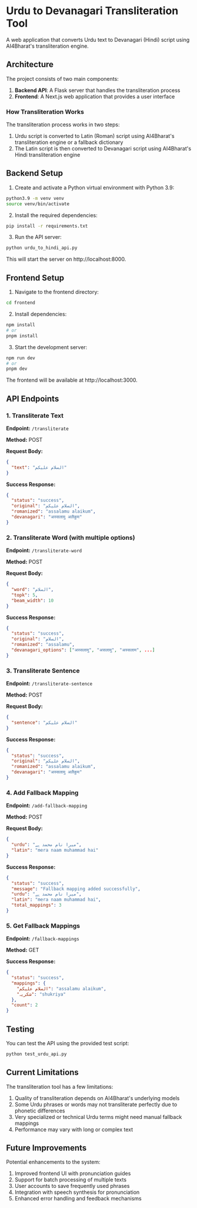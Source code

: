 # Urdu to Devanagari Transliteration Tool

A web application that converts Urdu text to Devanagari (Hindi) script using AI4Bharat's transliteration engine.

## Architecture

The project consists of two main components:
1. **Backend API**: A Flask server that handles the transliteration process
2. **Frontend**: A Next.js web application that provides a user interface

### How Transliteration Works

The transliteration process works in two steps:
1. Urdu script is converted to Latin (Roman) script using AI4Bharat's transliteration engine or a fallback dictionary
2. The Latin script is then converted to Devanagari script using AI4Bharat's Hindi transliteration engine

## Backend Setup

1. Create and activate a Python virtual environment with Python 3.9:

```bash
python3.9 -m venv venv
source venv/bin/activate
```

2. Install the required dependencies:

```bash
pip install -r requirements.txt
```

3. Run the API server:

```bash
python urdu_to_hindi_api.py
```

This will start the server on http://localhost:8000.

## Frontend Setup

1. Navigate to the frontend directory:

```bash
cd frontend
```

2. Install dependencies:

```bash
npm install
# or
pnpm install
```

3. Start the development server:

```bash
npm run dev
# or
pnpm dev
```

The frontend will be available at http://localhost:3000.

## API Endpoints

### 1. Transliterate Text

**Endpoint:** `/transliterate`

**Method:** POST

**Request Body:**
```json
{
  "text": "السلام علیکم"
}
```

**Success Response:**
```json
{
  "status": "success",
  "original": "السلام علیکم",
  "romanized": "assalamu alaikum",
  "devanagari": "अस्सलामु अलैकुम"
}
```

### 2. Transliterate Word (with multiple options)

**Endpoint:** `/transliterate-word`

**Method:** POST

**Request Body:**
```json
{
  "word": "السلام",
  "topk": 5,
  "beam_width": 10
}
```

**Success Response:**
```json
{
  "status": "success",
  "original": "السلام",
  "romanized": "assalamu",
  "devanagari_options": ["अस्सलामु", "असलामु", "अस्सलाम", ...]
}
```

### 3. Transliterate Sentence

**Endpoint:** `/transliterate-sentence`

**Method:** POST

**Request Body:**
```json
{
  "sentence": "السلام علیکم"
}
```

**Success Response:**
```json
{
  "status": "success",
  "original": "السلام علیکم",
  "romanized": "assalamu alaikum",
  "devanagari": "अस्सलामु अलैकुम"
}
```

### 4. Add Fallback Mapping

**Endpoint:** `/add-fallback-mapping`

**Method:** POST

**Request Body:**
```json
{
  "urdu": "میرا نام محمد ہے",
  "latin": "mera naam muhammad hai"
}
```

**Success Response:**
```json
{
  "status": "success",
  "message": "Fallback mapping added successfully",
  "urdu": "میرا نام محمد ہے",
  "latin": "mera naam muhammad hai",
  "total_mappings": 3
}
```

### 5. Get Fallback Mappings

**Endpoint:** `/fallback-mappings`

**Method:** GET

**Success Response:**
```json
{
  "status": "success",
  "mappings": {
    "السلام علیکم": "assalamu alaikum",
    "شکریہ": "shukriya"
  },
  "count": 2
}
```

## Testing

You can test the API using the provided test script:

```bash
python test_urdu_api.py
```

## Current Limitations

The transliteration tool has a few limitations:

1. Quality of transliteration depends on AI4Bharat's underlying models
2. Some Urdu phrases or words may not transliterate perfectly due to phonetic differences
3. Very specialized or technical Urdu terms might need manual fallback mappings
4. Performance may vary with long or complex text

## Future Improvements

Potential enhancements to the system:

1. Improved frontend UI with pronunciation guides
2. Support for batch processing of multiple texts
3. User accounts to save frequently used phrases
4. Integration with speech synthesis for pronunciation
5. Enhanced error handling and feedback mechanisms 